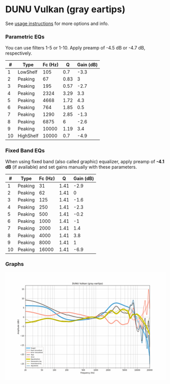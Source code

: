 # DUNU Vulkan (gray eartips)
See [usage instructions](https://github.com/jaakkopasanen/AutoEq#usage) for more options and info.

### Parametric EQs
You can use filters 1-5 or 1-10. Apply preamp of -4.5 dB or -4.7 dB, respectively.

|   # | Type      |   Fc (Hz) |    Q |   Gain (dB) |
|-----|-----------|-----------|------|-------------|
|   1 | LowShelf  |       105 | 0.7  |        -3.3 |
|   2 | Peaking   |        67 | 0.83 |         3   |
|   3 | Peaking   |       195 | 0.57 |        -2.7 |
|   4 | Peaking   |      2324 | 3.29 |         3.3 |
|   5 | Peaking   |      4668 | 1.72 |         4.3 |
|   6 | Peaking   |       764 | 1.85 |         0.5 |
|   7 | Peaking   |      1290 | 2.85 |        -1.3 |
|   8 | Peaking   |      6875 | 6    |        -2.6 |
|   9 | Peaking   |     10000 | 1.19 |         3.4 |
|  10 | HighShelf |     10000 | 0.7  |        -4.9 |

### Fixed Band EQs
When using fixed band (also called graphic) equalizer, apply preamp of **-4.1 dB** (if available) and set gains manually with these parameters.

|   # | Type    |   Fc (Hz) |    Q |   Gain (dB) |
|-----|---------|-----------|------|-------------|
|   1 | Peaking |        31 | 1.41 |        -2.9 |
|   2 | Peaking |        62 | 1.41 |         0   |
|   3 | Peaking |       125 | 1.41 |        -1.6 |
|   4 | Peaking |       250 | 1.41 |        -2.3 |
|   5 | Peaking |       500 | 1.41 |        -0.2 |
|   6 | Peaking |      1000 | 1.41 |        -1   |
|   7 | Peaking |      2000 | 1.41 |         1.4 |
|   8 | Peaking |      4000 | 1.41 |         3.8 |
|   9 | Peaking |      8000 | 1.41 |         1   |
|  10 | Peaking |     16000 | 1.41 |        -6.9 |

### Graphs
![](./DUNU%20Vulkan%20(gray%20eartips).png)

